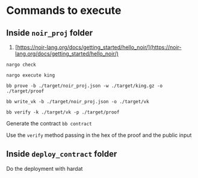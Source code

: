 # Commands to execute

## Inside `noir_proj` folder
1. [https://noir-lang.org/docs/getting_started/hello_noir/](https://noir-lang.org/docs/getting_started/hello_noir/)

`nargo check`

`nargo execute king`

`bb prove -b ./target/noir_proj.json -w ./target/king.gz -o ./target/proof`

`bb write_vk -b ./target/noir_proj.json -o ./target/vk`

`bb verify -k ./target/vk -p ./target/proof`

Generate the contract
`bb contract`

Use the `verify` method passing in the hex of the proof and the public input

## Inside `deploy_contract` folder

Do the deployment with hardat